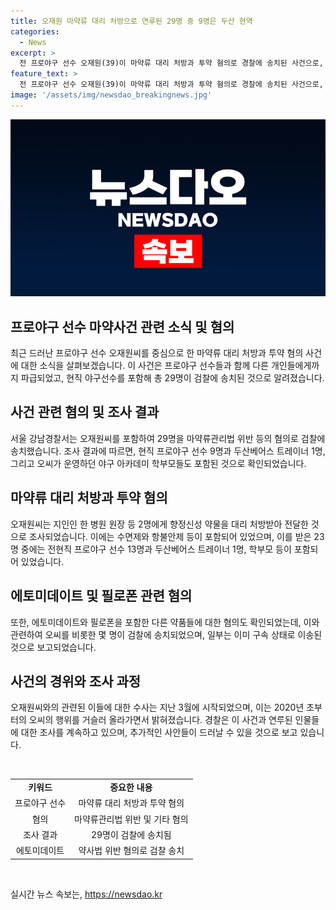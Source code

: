 ```yaml
---
title: 오재원 마약류 대리 처방으로 연루된 29명 중 9명은 두산 현역
categories:
  - News
excerpt: >
  전 프로야구 선수 오재원(39)이 마약류 대리 처방과 투약 혐의로 경찰에 송치된 사건으로, 이에 연루된 29명 가운데 두산베어스 선수 9명이 확인됐다. 현직 야구선수뿐 아니라 학부모와 병원장, 사업가 등 다양한 계층이 포함돼 불법 활동이 의심된다. 이는 오재원이 운영한 야구 아카데미에서 비롯된 것으로 보이며, 병원장과 사업가 등도 검찰에 송치됐다. 이 사건은 프로야구계뿐 아니라 사회적 파장을 일으킬 것으로 보인다.
feature_text: >
  전 프로야구 선수 오재원(39)이 마약류 대리 처방과 투약 혐의로 경찰에 송치된 사건으로, 이에 연루된 29명 가운데 두산베어스 선수 9명이 확인됐다. 현직 야구선수뿐 아니라 학부모와 병원장, 사업가 등 다양한 계층이 포함돼 불법 활동이 의심된다. 이는 오재원이 운영한 야구 아카데미에서 비롯된 것으로 보이며, 병원장과 사업가 등도 검찰에 송치됐다. 이 사건은 프로야구계뿐 아니라 사회적 파장을 일으킬 것으로 보인다.
image: '/assets/img/newsdao_breakingnews.jpg'
---
```


<p><img src="/assets/img/newsdao_breakingnews.jpg" alt="firstkoreanews 속보" /></p>

<h2 data-ke-size="size26">프로야구 선수 마약사건 관련 소식 및 혐의</h2>

<p data-ke-size="size16">최근 드러난 프로야구 선수 오재원씨를 중심으로 한 마약류 대리 처방과 투약 혐의 사건에 대한 소식을 살펴보겠습니다. 이 사건은 프로야구 선수들과 함께 다른 개인들에게까지 파급되었고, 현직 야구선수를 포함해 총 29명이 검찰에 송치된 것으로 알려졌습니다.</p>

<h2 data-ke-size="size24">사건 관련 혐의 및 조사 결과</h2>

<p data-ke-size="size16">서울 강남경찰서는 오재원씨를 포함하여 29명을 마약류관리법 위반 등의 혐의로 검찰에 송치했습니다. 조사 결과에 따르면, 현직 프로야구 선수 9명과 두산베어스 트레이너 1명, 그리고 오씨가 운영하던 야구 아카데미 학부모들도 포함된 것으로 확인되었습니다.</p>

<h2 data-ke-size="size24">마약류 대리 처방과 투약 혐의</h2>

<p data-ke-size="size16">오재원씨는 지인인 한 병원 원장 등 2명에게 향정신성 약물을 대리 처방받아 전달한 것으로 조사되었습니다. 이에는 수면제와 항불안제 등이 포함되어 있었으며, 이를 받은 23명 중에는 전현직 프로야구 선수 13명과 두산베어스 트레이너 1명, 학부모 등이 포함되어 있었습니다.</p>

<h2 data-ke-size="size24">에토미데이트 및 필로폰 관련 혐의</h2>

<p data-ke-size="size16">또한, 에토미데이트와 필로폰을 포함한 다른 약품들에 대한 혐의도 확인되었는데, 이와 관련하여 오씨를 비롯한 몇 명이 검찰에 송치되었으며, 일부는 이미 구속 상태로 이송된 것으로 보고되었습니다.</p>

<h2 data-ke-size="size24">사건의 경위와 조사 과정</h2>

<p data-ke-size="size16">오재원씨와의 관련된 이들에 대한 수사는 지난 3월에 시작되었으며, 이는 2020년 초부터의 오씨의 행위를 거슬러 올라가면서 밝혀졌습니다. 경찰은 이 사건과 연루된 인물들에 대한 조사를 계속하고 있으며, 추가적인 사안들이 드러날 수 있을 것으로 보고 있습니다.</p>

<p data-ke-size="size16">&nbsp;</p>

<table>
    <tbody>
        <tr>
            <td style="text-align: center; height: 17px;"><b>키워드</b></td>
            <td style="text-align: center; height: 17px;"><b>중요한 내용</b></td>
        </tr>
        <tr>
            <td style="text-align: center; height: 17px;">프로야구 선수</td>
            <td style="text-align: center; height: 17px;">마약류 대리 처방과 투약 혐의</td>
        </tr>
        <tr>
            <td style="text-align: center; height: 17px;">혐의</td>
            <td style="text-align: center; height: 17px;">마약류관리법 위반 및 기타 혐의</td>
        </tr>
        <tr>
            <td style="text-align: center; height: 17px;">조사 결과</td>
            <td style="text-align: center; height: 17px;">29명이 검찰에 송치됨</td>
        </tr>
        <tr>
            <td style="text-align: center; height: 17px;">에토미데이트</td>
            <td style="text-align: center; height: 17px;">약사법 위반 혐의로 검찰 송치</td>
        </tr>
    </tbody>
</table>

<p data-ke-size="size16">&nbsp;</p>
실시간 뉴스 속보는, <a href="https://newsdao.kr" rel="dofollow">https://newsdao.kr</a>


